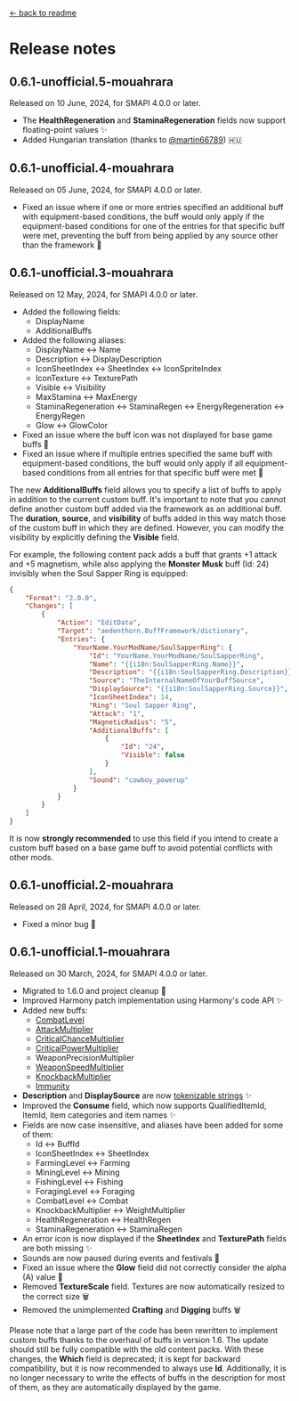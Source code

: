 ﻿[← back to readme](../README.md)

# Release notes

## 0.6.1-unofficial.5-mouahrara
Released on 10 June, 2024, for SMAPI 4.0.0 or later.
* The **HealthRegeneration** and **StaminaRegeneration** fields now support floating-point values ✨
* Added Hungarian translation (thanks to [@martin66789](https://github.com/martin66789)) 🇭🇺

## 0.6.1-unofficial.4-mouahrara
Released on 05 June, 2024, for SMAPI 4.0.0 or later.
* Fixed an issue where if one or more entries specified an additional buff with equipment-based conditions, the buff would only apply if the equipment-based conditions for one of the entries for that specific buff were met, preventing the buff from being applied by any source other than the framework 🔧

## 0.6.1-unofficial.3-mouahrara
Released on 12 May, 2024, for SMAPI 4.0.0 or later.
* Added the following fields:
  * DisplayName
  * AdditionalBuffs
* Added the following aliases:
  * DisplayName ↔ Name
  * Description ↔ DisplayDescription
  * IconSheetIndex ↔ SheetIndex ↔ IconSpriteIndex
  * IconTexture ↔ TexturePath
  * Visible ↔ Visibility
  * MaxStamina ↔ MaxEnergy
  * StaminaRegeneration ↔ StaminaRegen ↔ EnergyRegeneration ↔ EnergyRegen
  * Glow ↔ GlowColor
* Fixed an issue where the buff icon was not displayed for base game buffs 🔧
* Fixed an issue where if multiple entries specified the same buff with equipment-based conditions, the buff would only apply if all equipment-based conditions from all entries for that specific buff were met 🔧

The new **AdditionalBuffs** field allows you to specify a list of buffs to apply in addition to the current custom buff. It's important to note that you cannot define another custom buff added via the framework as an additional buff. The **duration**, **source**, and **visibility** of buffs added in this way match those of the custom buff in which they are defined. However, you can modify the visibility by explicitly defining the **Visible** field.

For example, the following content pack adds a buff that grants +1 attack and +5 magnetism, while also applying the **Monster Musk** buff (Id: 24) invisibly when the Soul Sapper Ring is equipped:

```json
{
	"Format": "2.0.0",
	"Changes": [
		{
			"Action": "EditData",
			"Target": "aedenthorn.BuffFramework/dictionary",
			"Entries": {
				"YourName.YourModName/SoulSapperRing": {
					"Id": "YourName.YourModName/SoulSapperRing",
					"Name": "{{i18n:SoulSapperRing.Name}}",
					"Description": "{{i18n:SoulSapperRing.Description}}",
					"Source": "TheInternalNameOfYourBuffSource",
					"DisplaySource": "{{i18n:SoulSapperRing.Source}}",
					"IconSheetIndex": 14,
					"Ring": "Soul Sapper Ring",
					"Attack": "1",
					"MagneticRadius": "5",
					"AdditionalBuffs": [
						{
							"Id": "24",
							"Visible": false
						}
					],
					"Sound": "cowboy_powerup"
				}
			}
		}
	]
}
```

It is now **strongly recommended** to use this field if you intend to create a custom buff based on a base game buff to avoid potential conflicts with other mods.

## 0.6.1-unofficial.2-mouahrara
Released on 28 April, 2024, for SMAPI 4.0.0 or later.
* Fixed a minor bug 🔧

## 0.6.1-unofficial.1-mouahrara
Released on 30 March, 2024, for SMAPI 4.0.0 or later.
* Migrated to 1.6.0 and project cleanup 🚀
* Improved Harmony patch implementation using Harmony's code API ✨
* Added new buffs:
  * [CombatLevel](https://stardewvalleywiki.com/Combat)
  * [AttackMultiplier](https://stardewvalleywiki.com/Attack)
  * [CriticalChanceMultiplier](https://stardewvalleywiki.com/Crit._Chance)
  * [CriticalPowerMultiplier](https://stardewvalleywiki.com/Crit._Power)
  * WeaponPrecisionMultiplier
  * [WeaponSpeedMultiplier](https://stardewvalleywiki.com/Speed#Weapon_Speed)
  * [KnockbackMultiplier](https://stardewvalleywiki.com/Weight)
  * [Immunity](https://stardewvalleywiki.com/Immunity)
* **Description** and **DisplaySource** are now [tokenizable strings](https://stardewvalleywiki.com/Modding:Tokenizable_strings) ✨
* Improved the **Consume** field, which now supports QualifiedItemId, ItemId, item categories and item names ✨
* Fields are now case insensitive, and aliases have been added for some of them:
  * Id ↔ BuffId
  * IconSheetIndex ↔ SheetIndex
  * FarmingLevel ↔ Farming
  * MiningLevel ↔ Mining
  * FishingLevel ↔ Fishing
  * ForagingLevel ↔ Foraging
  * CombatLevel ↔ Combat
  * KnockbackMultiplier ↔ WeightMultiplier
  * HealthRegeneration ↔ HealthRegen
  * StaminaRegeneration ↔ StaminaRegen
* An error icon is now displayed if the **SheetIndex** and **TexturePath** fields are both missing ✨
* Sounds are now paused during events and festivals 🔧
* Fixed an issue where the **Glow** field did not correctly consider the alpha (A) value 🔧
* Removed **TextureScale** field. Textures are now automatically resized to the correct size 🗑️
* Removed the unimplemented **Crafting** and **Digging** buffs 🗑️

Please note that a large part of the code has been rewritten to implement custom buffs thanks to the overhaul of buffs in version 1.6. The update should still be fully compatible with the old content packs. With these changes, the **Which** field is deprecated; it is kept for backward compatibility, but it is now recommended to always use **Id**. Additionally, it is no longer necessary to write the effects of buffs in the description for most of them, as they are automatically displayed by the game.
